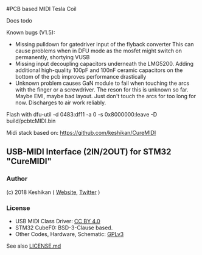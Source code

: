 #PCB based MIDI Tesla Coil

Docs todo

Known bugs (V1.5):
* Missing pulldown for gatedriver input of the flyback converter
This can cause problems when in DFU mode as the mosfet might switch on permanently, shortying VUSB
* Missing input decoupling capacitors underneath the LMG5200.
Adding additional high-quality 100pF and 100nF ceramic capacitors on the bottom of the pcb improves performance drastically
* Unknown problem causes GaN module to fail when touching the arcs with the finger or a screwdriver.
The reson for this is unknown so far. Maybe EMI, maybe bad layout. Just don't touch the arcs for too long for now. Discharges to air work reliably.

Flash with dfu-util -d 0483:df11 -a 0 -s 0x8000000:leave -D build/pcbtcMIDI.bin

Midi stack based on:
https://github.com/keshikan/CureMIDI 

## USB-MIDI Interface (2IN/2OUT) for STM32 "CureMIDI"

### Author

(c) 2018 Keshikan ( [Website](http://www.keshikan.net/),  [Twitter](https://twitter.com/keshinomi_88pro) )

### License

* USB MIDI Class Driver: [CC BY 4.0](https://creativecommons.org/licenses/by/4.0/)
* STM32 CubeF0: BSD-3-Clause based.
* Other Codes, Hardware, Schematic: [GPLv3](https://www.gnu.org/licenses/gpl-3.0.html)

See also [LICENSE.md](./LICENSE.md)
